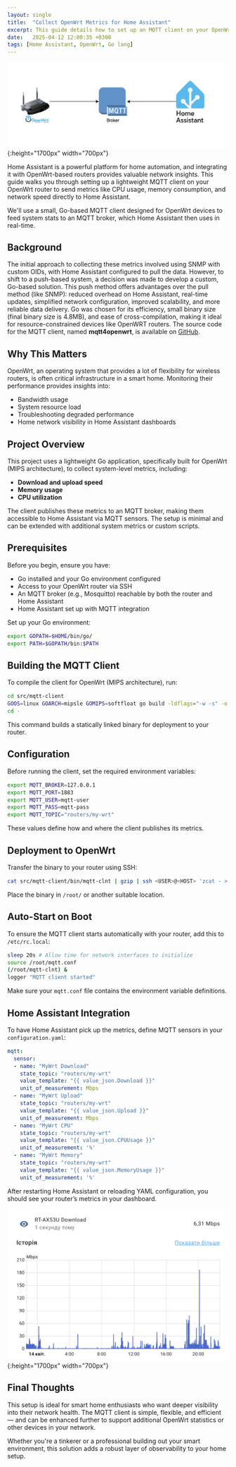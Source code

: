 ```yaml
---
layout: single
title:  "Collect OpenWrt Metrics for Home Assistant"
excerpt: This guide details how to set up an MQTT client on your OpenWrt router to send performance metrics to Home Assistant.
date:   2025-04-12 12:00:35 +0300
tags: [Home Assistant, OpenWrt, Go lang]
---
```


![HLA](/assets/Mqtt4OpenWrt.png){:height="1700px" width="700px"}

Home Assistant is a powerful platform for home automation, and integrating it with OpenWrt-based routers provides valuable network insights. This guide walks you through setting up a lightweight MQTT client on your OpenWrt router to send metrics like CPU usage, memory consumption, and network speed directly to Home Assistant.

We'll use a small, Go-based MQTT client designed for OpenWrt devices to feed system stats to an MQTT broker, which Home Assistant then uses in real-time.

## Background

The initial approach to collecting these metrics involved using SNMP with custom OIDs, with Home Assistant configured to pull the data. However, to shift to a push-based system, a decision was made to develop a custom, Go-based solution. This push method offers advantages over the pull method (like SNMP): reduced overhead on Home Assistant, real-time updates, simplified network configuration, improved scalability, and more reliable data delivery. Go was chosen for its efficiency, small binary size (final binary size is 4.8MB), and ease of cross-compilation, making it ideal for resource-constrained devices like OpenWRT routers. The source code for the MQTT client, named **mqtt4openwrt**, is available on [GitHub](https://github.com/stamak/mqtt4openwrt/).

## Why This Matters

OpenWrt, an operating system that provides a lot of flexibility for wireless routers, is often critical infrastructure in a smart home. Monitoring their performance provides insights into:
- Bandwidth usage
- System resource load
- Troubleshooting degraded performance
- Home network visibility in Home Assistant dashboards

## Project Overview

This project uses a lightweight Go application, specifically built for OpenWrt (MIPS architecture), to collect system-level metrics, including:
- **Download and upload speed**
- **Memory usage**
- **CPU utilization**

The client publishes these metrics to an MQTT broker, making them accessible to Home Assistant via MQTT sensors. The setup is minimal and can be extended with additional system metrics or custom scripts.

## Prerequisites

Before you begin, ensure you have:
- Go installed and your Go environment configured
- Access to your OpenWrt router via SSH
- An MQTT broker (e.g., Mosquitto) reachable by both the router and Home Assistant
- Home Assistant set up with MQTT integration

Set up your Go environment:

```sh
export GOPATH=$HOME/bin/go/
export PATH=$GOPATH/bin:$PATH
```

## Building the MQTT Client

To compile the client for OpenWrt (MIPS architecture), run:

```sh
cd src/mqtt-client
GOOS=linux GOARCH=mipsle GOMIPS=softfloat go build -ldflags="-w -s" -o bin/mqtt-clnt
cd -
```

This command builds a statically linked binary for deployment to your router.

## Configuration

Before running the client, set the required environment variables:

```sh
export MQTT_BROKER=127.0.0.1
export MQTT_PORT=1883
export MQTT_USER=mqtt-user
export MQTT_PASS=mqtt-pass
export MQTT_TOPIC="routers/my-wrt"
```

These values define how and where the client publishes its metrics.

## Deployment to OpenWrt

Transfer the binary to your router using SSH:

```sh
cat src/mqtt-client/bin/mqtt-clnt | gzip | ssh <USER>@<HOST> 'zcat - > mqtt-clnt'
```

Place the binary in `/root/` or another suitable location.

## Auto-Start on Boot

To ensure the MQTT client starts automatically with your router, add this to `/etc/rc.local`:

```sh
sleep 20s # Allow time for network interfaces to initialize
source /root/mqtt.conf
(/root/mqtt-clnt) &
logger "MQTT client started"
```

Make sure your `mqtt.conf` file contains the environment variable definitions.

## Home Assistant Integration

To have Home Assistant pick up the metrics, define MQTT sensors in your `configuration.yaml`:

```yaml
mqtt:
  sensor:
  - name: "MyWrt Download"
    state_topic: "routers/my-wrt"
    value_template: "{{ value_json.Download }}"
    unit_of_measurement: Mbps
  - name: "MyWrt Upload"
    state_topic: "routers/my-wrt"
    value_template: "{{ value_json.Upload }}"
    unit_of_measurement: Mbps
  - name: "MyWrt CPU"
    state_topic: "routers/my-wrt"
    value_template: "{{ value_json.CPUUsage }}"
    unit_of_measurement: '%'
  - name: "MyWrt Memory"
    state_topic: "routers/my-wrt"
    value_template: "{{ value_json.MemoryUsage }}"
    unit_of_measurement: '%'
```

After restarting Home Assistant or reloading YAML configuration, you should see your router’s metrics in your dashboard.

![Donwload speed dashboard](/assets/Mqtt4OpenWrtDownloadGraph.png){:height="1700px" width="700px"}

## Final Thoughts

This setup is ideal for smart home enthusiasts who want deeper visibility into their network health. The MQTT client is simple, flexible, and efficient — and can be enhanced further to support additional OpenWrt statistics or other devices in your network.

Whether you're a tinkerer or a professional building out your smart environment, this solution adds a robust layer of observability to your home setup.
